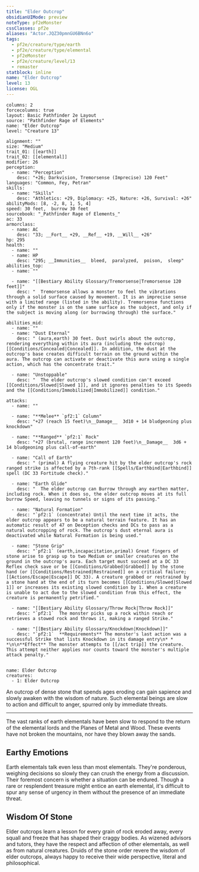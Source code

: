 ```yaml
---
title: "Elder Outcrop"
obsidianUIMode: preview
noteType: pf2eMonster
cssClasses: pf2e
aliases: "Actor.JQZ30pmnGU6BNn6o" 
tags:
  - pf2e/creature/type/earth
  - pf2e/creature/type/elemental
  - pf2eMonster
  - pf2e/creature/level/13
  - remaster
statblock: inline
name: "Elder Outcrop"
level: 13
license: OGL
---
```


```statblock
columns: 2
forcecolumns: true
layout: Basic Pathfinder 2e Layout
source: "Pathfinder Rage of Elements"
name: "Elder Outcrop"
level: "Creature 13"

alignment: ""
size: "Medium"
trait_01: [[earth]]
trait_02: [[elemental]]
modifier: 26
perception:
  - name: "Perception"
    desc: "+26; Darkvision, Tremorsense (Imprecise) 120 Feet"
languages: "Common, Fey, Petran"
skills:
  - name: "Skills"
    desc: "Athletics: +29, Diplomacy: +25, Nature: +26, Survival: +26"
abilityMods: [8, -2, 8, 1, 5, 4]
speed: 30 feet,  burrow 30 feet
sourcebook: "_Pathfinder Rage of Elements_"
ac: 33
armorclass:
  - name: AC
    desc: "33; __Fort__ +29, __Ref__ +19, __Will__ +26"
hp: 295
health:
  - name: ""
  - name: HP
    desc: "295; __Immunities__  bleed,  paralyzed,  poison,  sleep"
abilities_top:
  - name: ""

  - name: "[[Bestiary Ability Glossary/Tremorsense|Tremorsense 120 feet]]"
    desc: "  Tremorsense allows a monster to feel the vibrations through a solid surface caused by movement. It is an imprecise sense with a limited range (listed in the ability). Tremorsense functions only if the monster is on the same surface as the subject, and only if the subject is moving along (or burrowing through) the surface."

abilities_mid:
  - name: ""
  - name: "Dust Eternal"
    desc: " (aura,earth) 30 feet. Dust swirls about the outcrop, rendering everything within its aura (including the outcrop) [[Conditions/Concealed|Concealed]]. In addition, the dust at the outcrop's base creates difficult terrain on the ground within the aura. The outcrop can activate or deactivate this aura using a single action, which has the concentrate trait."

  - name: "Unstoppable"
    desc: "  The elder outcrop's slowed condition can't exceed [[Conditions/Slowed|Slowed 1]], and it ignores penalties to its Speeds and the [[Conditions/Immobilized|Immobilized]] condition."

attacks:
  - name: ""

  - name: "**Melee** `pf2:1` Column"
    desc: "+27 (reach 15 feet)\n__Damage__  3d10 + 14 bludgeoning plus knockdown"

  - name: "**Ranged** `pf2:1` Rock"
    desc: "+27 (brutal, range increment 120 feet)\n__Damage__  3d6 + 14 bludgeoning plus call-of-earth"

  - name: "Call of Earth"
    desc: " (primal) A flying creature hit by the elder outcrop's rock ranged strike is affected by a 7th-rank [[Spells/Earthbind|Earthbind]] spell (DC 33 Fortitude check)."

  - name: "Earth Glide"
    desc: "  The elder outcrop can Burrow through any earthen matter, including rock. When it does so, the elder outcrop moves at its full burrow Speed, leaving no tunnels or signs of its passing."

  - name: "Natural Formation"
    desc: "`pf2:1` (concentrate) Until the next time it acts, the elder outcrop appears to be a natural terrain feature. It has an automatic result of 47 on Deception checks and DCs to pass as a natural outcropping of rock. The outcrop's dust eternal aura is deactivated while Natural Formation is being used."

  - name: "Stone Grip"
    desc: "`pf2:1` (earth,incapacitation,primal) Great fingers of stone arise to grasp up to two Medium or smaller creatures on the ground in the outcrop's aura. Each target must succeed at a DC 33 Reflex check save or be [[Conditions/Grabbed|Grabbed]] by the stone hand (or [[Conditions/Restrained|Restrained]] on a critical failure; [[Actions/Escape|Escape]] DC 33). A creature grabbed or restrained by a stone hand at the end of its turn becomes [[Conditions/Slowed|Slowed 1]] or increases its existing slowed condition by 1. When a creature is unable to act due to the slowed condition from this effect, the creature is permanently petrified."

  - name: "[[Bestiary Ability Glossary/Throw Rock|Throw Rock]]"
    desc: "`pf2:1`  The monster picks up a rock within reach or retrieves a stowed rock and throws it, making a ranged Strike."

  - name: "[[Bestiary Ability Glossary/Knockdown|Knockdown]]"
    desc: "`pf2:1`  **Requirements** The monster's last action was a successful Strike that lists Knockdown in its damage entry\n* * *\n\n**Effect** The monster attempts to [[/act trip]] the creature. This attempt neither applies nor counts toward the monster's multiple attack penalty."
 
```

```encounter-table
name: Elder Outcrop
creatures:
  - 1: Elder Outcrop
```



An outcrop of dense stone that spends ages eroding can gain sapience and slowly awaken with the wisdom of nature. Such elemental beings are slow to action and difficult to anger, spurred only by immediate threats.

* * *

The vast ranks of earth elementals have been slow to respond to the return of the elemental lords and the Planes of Metal and Wood. These events have not broken the mountains, nor have they blown away the sands.

## Earthy Emotions

Earth elementals talk even less than most elementals. They're ponderous, weighing decisions so slowly they can crush the energy from a discussion. Their foremost concern is whether a situation can be endured. Though a rare or resplendent treasure might entice an earth elemental, it's difficult to spur any sense of urgency in them without the presence of an immediate threat.

## Wisdom Of Stone

Elder outcrops learn a lesson for every grain of rock eroded away, every squall and freeze that has shaped their craggy bodies. As wizened advisors and tutors, they have the respect and affection of other elementals, as well as from natural creatures. Druids of the stone order revere the wisdom of elder outcrops, always happy to receive their wide perspective, literal and philosophical.
